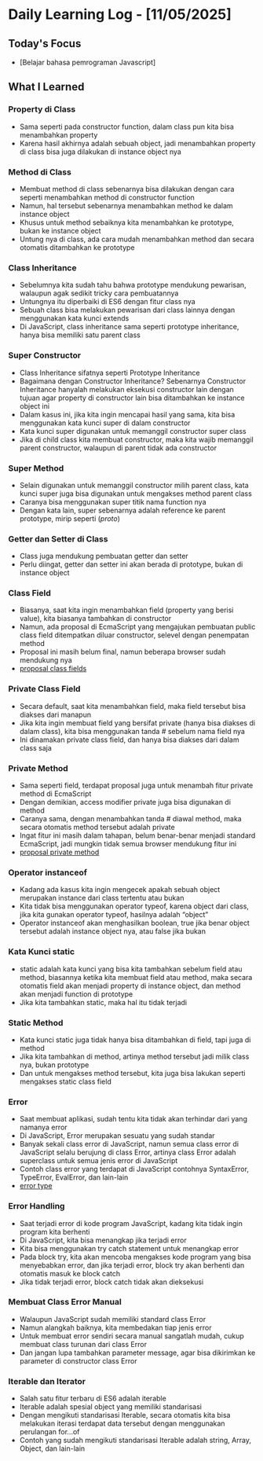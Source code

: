 # Daily Learning Log - [11/05/2025]

## Today's Focus

- [Belajar bahasa pemrograman Javascript]

## What I Learned

### Property di Class
- Sama seperti pada constructor function, dalam class pun kita bisa menambahkan property
- Karena hasil akhirnya adalah sebuah object, jadi menambahkan property di class bisa juga dilakukan di instance object nya

### Method di Class
- Membuat method di class sebenarnya bisa dilakukan dengan cara seperti menambahkan method di constructor function
- Namun, hal tersebut sebenarnya menambahkan method ke dalam instance object
- Khusus untuk method sebaiknya kita menambahkan ke prototype, bukan ke instance object
- Untung nya di class, ada cara mudah menambahkan method dan secara otomatis ditambahkan ke prototype

### Class Inheritance
- Sebelumnya kita sudah tahu bahwa prototype mendukung pewarisan, walaupun agak sedikit tricky cara pembuatannya
- Untungnya itu diperbaiki di ES6 dengan fitur class nya
- Sebuah class bisa melakukan pewarisan dari class lainnya dengan menggunakan kata kunci extends
- Di JavaScript, class inheritance sama seperti prototype inheritance, hanya bisa memiliki satu parent class

### Super Constructor
- Class Inheritance sifatnya seperti Prototype Inheritance
- Bagaimana dengan Constructor Inheritance? Sebenarnya Constructor Inheritance hanyalah melakukan eksekusi constructor lain dengan tujuan agar property di constructor lain bisa ditambahkan ke instance object ini
- Dalam kasus ini, jika kita ingin mencapai hasil yang sama, kita bisa menggunakan kata kunci super di dalam constructor
- Kata kunci super digunakan untuk memanggil constructor super class
- Jika di child class kita membuat constructor, maka kita wajib memanggil parent constructor, walaupun di parent tidak ada constructor

### Super Method
- Selain digunakan untuk memanggil constructor milih parent class, kata kunci super juga bisa digunakan untuk mengakses method parent class
- Caranya bisa menggunakan super titik nama function nya
- Dengan kata lain, super sebenarnya adalah reference ke parent prototype, mirip seperti 
(_proto_)

### Getter dan Setter di Class
- Class juga mendukung pembuatan getter dan setter
- Perlu diingat, getter dan setter ini akan berada di prototype, bukan di instance object

### Class Field
- Biasanya, saat kita ingin menambahkan field (property yang berisi value), kita biasanya tambahkan di constructor
- Namun, ada proposal di EcmaScript yang mengajukan pembuatan public class field ditempatkan diluar constructor, selevel dengan penempatan  method
- Proposal ini masih belum final, namun beberapa browser sudah mendukung nya
- [proposal class fields](https://github.com/tc39/proposal-class-fields) 

### Private Class Field
- Secara default, saat kita menambahkan field, maka field tersebut bisa diakses dari manapun
- Jika kita ingin membuat field yang bersifat private (hanya bisa diakses di dalam class), kita bisa menggunakan tanda # sebelum nama field nya
- Ini dinamakan private class field, dan hanya bisa diakses dari dalam class saja

### Private Method
- Sama seperti field, terdapat proposal juga untuk menambah fitur private method di EcmaScript
- Dengan demikian, access modifier private juga bisa digunakan di method
- Caranya sama, dengan menambahkan tanda # diawal method, maka secara otomatis method tersebut adalah private
- Ingat fitur ini masih dalam tahapan, belum benar-benar menjadi standard EcmaScript, jadi mungkin tidak semua browser mendukung fitur ini
- [proposal private method](https://github.com/tc39/proposal-private-methods) 

### Operator instanceof
- Kadang ada kasus kita ingin mengecek apakah sebuah object merupakan instance dari class tertentu atau bukan
- Kita tidak bisa menggunakan operator typeof, karena object dari class, jika kita gunakan operator typeof, hasilnya adalah “object”
- Operator instanceof akan menghasilkan boolean, true jika benar object tersebut adalah instance object nya, atau false jika bukan

### Kata Kunci static
- static adalah kata kunci yang bisa kita tambahkan sebelum field atau method, biasannya ketika kita membuat field atau method, maka secara otomatis field akan menjadi property di instance object, dan method akan menjadi function di prototype
- Jika kita tambahkan static, maka hal itu tidak terjadi

### Static Method
- Kata kunci static juga tidak hanya bisa ditambahkan di field, tapi juga di method
- Jika kita tambahkan di method, artinya method tersebut jadi milik class nya, bukan prototype
- Dan untuk mengakses method tersebut, kita juga bisa lakukan seperti mengakses static class field

### Error
- Saat membuat aplikasi, sudah tentu kita tidak akan terhindar dari yang namanya error
- Di JavaScript, Error merupakan sesuatu yang sudah standar
- Banyak sekali class error di JavaScript, namun semua class error di JavaScript selalu berujung di class Error, artinya class Error adalah superclass untuk semua jenis error di JavaScript
- Contoh class error yang terdapat di JavaScript contohnya SyntaxError, TypeError, EvalError, dan lain-lain
- [error type](https://developer.mozilla.org/en-US/docs/Web/JavaScript/Reference/Global_Objects/Error#error_types)

### Error Handling
- Saat terjadi error di kode program JavaScript, kadang kita tidak ingin program kita berhenti
- Di JavaScript, kita bisa menangkap jika terjadi error
- Kita bisa menggunakan try catch statement untuk menangkap error
- Pada block try, kita akan mencoba mengakses kode program yang bisa menyebabkan error, dan jika terjadi error, block try akan berhenti dan otomatis masuk ke block catch
- Jika tidak terjadi error, block catch tidak akan dieksekusi

### Membuat Class Error Manual
- Walaupun JavaScript sudah memiliki standard class Error
- Namun alangkah baiknya, kita membedakan tiap jenis error
- Untuk membuat error sendiri secara manual sangatlah mudah, cukup membuat class turunan dari class Error
- Dan jangan lupa tambahkan parameter message, agar bisa dikirimkan ke parameter di constructor class Error

### Iterable dan Iterator
- Salah satu fitur terbaru di ES6 adalah iterable
- Iterable adalah spesial object yang memiliki standarisasi
- Dengan mengikuti standarisasi Iterable, secara otomatis kita bisa melakukan iterasi terdapat data tersebut dengan menggunakan perulangan for...of
- Contoh yang sudah mengikuti standarisasi Iterable adalah string, Array, Object, dan lain-lain


